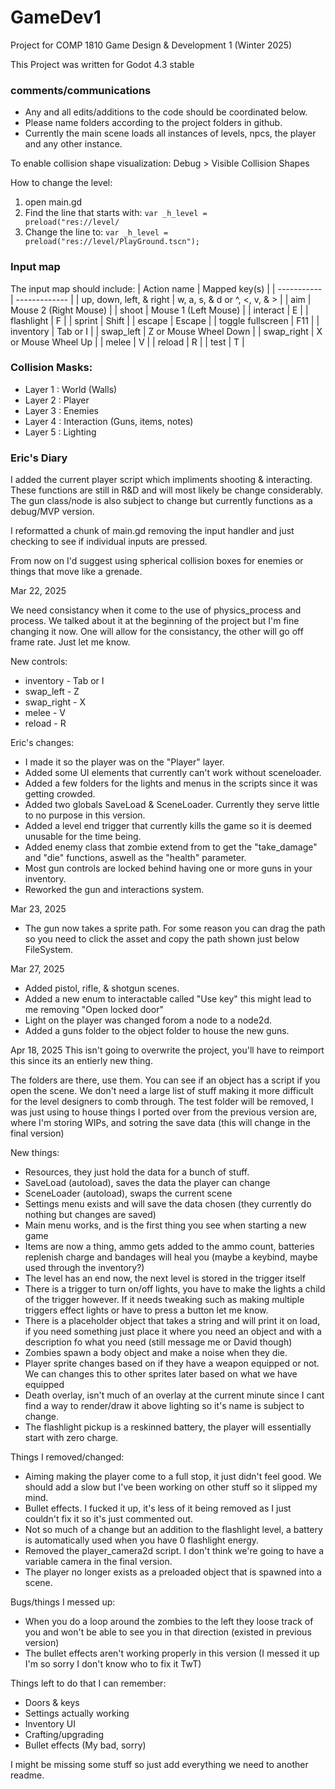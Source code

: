 # GameDev1
Project for COMP 1810 Game Design &amp; Development 1 (Winter 2025)

This Project was written for Godot 4.3 stable

### comments/communications
- Any and all edits/additions to the code should be coordinated below.
- Please name folders according to the project folders in github.
- Currently the main scene loads all instances of levels, npcs, the player and any other instance.

To enable collision shape visualization:
Debug > Visible Collision Shapes

How to change the level:
1. open main.gd
2. Find the line that starts with: <code>var _h_level = preload("res://level/</code>
3. Change the line to: <code>var _h_level = preload("res://level/PlayGround.tscn");</code>

### Input map
The input map should include:
 | Action name | Mapped key(s) |
 | ----------- | ------------- |
 | up, down, left, & right | w, a, s, & d or ^, <, v, & > |
 | aim                     | Mouse 2 (Right Mouse) |
 | shoot                   | Mouse 1 (Left Mouse) |
 | interact                | E |
 | flashlight              | F |
 | sprint                  | Shift |
 | escape                  | Escape |
 | toggle fullscreen       | F11 |
 | inventory               | Tab or I |
 | swap_left               | Z or Mouse Wheel Down |
 | swap_right              | X or Mouse Wheel Up |
 | melee                   | V |
 | reload                  | R |
 | test                    | T |

### Collision Masks:
- Layer 1	: World (Walls)
- Layer 2	: Player
- Layer 3	: Enemies
- Layer 4	: Interaction (Guns, items, notes)
- Layer 5 : Lighting

### Eric's Diary

I added the current player script which impliments shooting & interacting. These functions are still in R&D and
will most likely be change considerably. The gun class/node is also subject to change but currently functions
as a debug/MVP version.

I reformatted a chunk of main.gd removing the input handler and just checking to see if individual inputs are pressed.

From now on I'd suggest using spherical collision boxes for enemies or things that move like a grenade.


Mar 22, 2025

We need consistancy when it come to the use of physics_process and process. We talked about it at
the beginning of the project but I'm fine changing it now. One will allow for the consistancy, the
other will go off frame rate. Just let me know.

New controls:
- inventory - Tab or I
- swap_left - Z
- swap_right - X
- melee - V
- reload - R

Eric's changes:
- I made it so the player was on the "Player" layer.
- Added some UI elements that currently can't work without sceneloader.
- Added a few folders for the lights and menus in the scripts since it was getting crowded.
- Added two globals SaveLoad & SceneLoader. Currently they serve little to no purpose in this version.
- Added a level end trigger that currently kills the game so it is deemed unusable for the time being.
- Added enemy class that zombie extend from to get the "take_damage" and "die" functions, aswell as the "health" parameter.
- Most gun controls are locked behind having one or more guns in your inventory.
- Reworked the gun and interactions system.


Mar 23, 2025
- The gun now takes a sprite path. For some reason you can drag the path so you need to click the asset and copy the path shown just below FileSystem.

Mar 27, 2025
- Added pistol, rifle, & shotgun scenes.
- Added a new enum to interactable called "Use key" this might lead to me removing "Open locked door"
- Light on the player was changed forom a node to a node2d.
- Added a guns folder to the object folder to house the new guns.

Apr 18, 2025
This isn't going to overwrite the project, you'll have to reimport this since its an entierly new thing.


The folders are there, use them. You can see if an object has a script if you open the scene. We don't
need a large list of stuff making it more difficult for the level designers to comb through. The test
folder will be removed, I was just using to house things I ported over from the previous version are,
where I'm storing WIPs, and sotring the save data (this will change in the final version) 


New things:
- Resources, they just hold the data for a bunch of stuff.
- SaveLoad (autoload), saves the data the player can change
- SceneLoader (autoload), swaps the current scene
- Settings menu exists and will save the data chosen (they currently do nothing but changes are saved)
- Main menu works, and is the first thing you see when starting a new game
- Items are now a thing, ammo gets added to the ammo count, batteries replenish charge and bandages will heal you (maybe a keybind, maybe used through the inventory?)
- The level has an end now, the next level is stored in the trigger itself
- There is a trigger to turn on/off lights, you have to make the lights a child of the trigger however. If it needs tweaking such as making multiple triggers effect lights or have to press a button let me know.
- There is a placeholder object that takes a string and will print it on load, if you need something just place it where you need an object and with a description fo what you need (still message me or David though)
- Zombies spawn a body object and make a noise when they die.
- Player sprite changes based on if they have a weapon equipped or not. We can changes this to other sprites later based on what we have equipped
- Death overlay, isn't much of an overlay at the current minute since I cant find a way to render/draw it above lighting so it's name is subject to change.
- The flashlight pickup is a reskinned battery, the player will essentially start with zero charge.


Things I removed/changed:
- Aiming making the player come to a full stop, it just didn't feel good. We should add a slow but I've been working on other stuff so it slipped my mind. 
- Bullet effects. I fucked it up, it's less of it being removed as I just couldn't fix it so it's just commented out.
- Not so much of a change but an addition to the flashlight level, a battery is automatically used when you have 0 flashlight energy.
- Removed the player_camera2d script. I don't think we're going to have a variable camera in the final version.
- The player no longer exists as a preloaded object that is spawned into a scene.


Bugs/things I messed up:
- When you do a loop around the zombies to the left they loose track of you and won't be able to see you in that direction (existed in previous version)
- The bullet effects aren't working properly in this version (I messed it up I'm so sorry I don't know who to fix it TwT)


Things left to do that I can remember:
- Doors & keys
- Settings actually working
- Inventory UI
- Crafting/upgrading
- Bullet effects (My bad, sorry)

I might be missing some stuff so just add everything we need to another readme.
